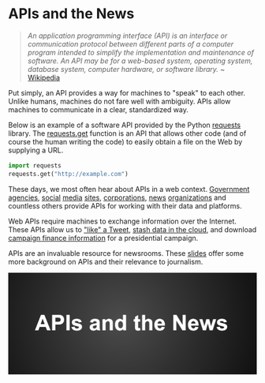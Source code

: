 # APIs and the News

> *An application programming interface (API) is an interface or communication protocol between different parts of a computer program intended to simplify the implementation and maintenance of software. An API may be for a web-based system, operating system, database system, computer hardware, or software library.* ~ [Wikipedia](https://en.wikipedia.org/wiki/Application_programming_interface)

Put simply, an API provides a way for machines to "speak" to each other. Unlike humans, machines do not fare well with ambiguity. APIs allow machines to communicate in a clear, standardized way.

Below is an example of a software API provided by the Python [requests](https://2.python-requests.org/en/master/) library. The [requests.get](https://github.com/psf/requests/blob/master/requests/api.py#L64) function is an API that allows other code (and of course the human writing the code) to easily obtain a file on the Web by supplying a URL.

```python
import requests
requests.get("http://example.com")
```

These days, we most often hear about APIs in a web context. [Government](https://www.data.gov/developers/apis) [agencies](http://datasf.org/opendata/developers/), [social](https://developers.facebook.com/docs/apis-and-sdks) [media](https://developers.facebook.com/docs/instagram-basic-display-api/) [sites](https://developers.tiktok.com/), [corporations](https://www.lyft.com/developers/products/concierge-api), [news](https://www.propublica.org/datastore/apis) [organizations](https://developer.nytimes.com/docs/articlesearch-product/1/overview) and countless others provide APIs for working with their data and platforms.

Web APIs require machines to exchange information over the Internet. These APIs allow us to ["like" a Tweet](https://developer.twitter.com/en/docs/tweets/post-and-engage/api-reference/post-favorites-create), [stash data in the cloud](https://docs.aws.amazon.com/AmazonS3/latest/API/Welcome.html), and download [campaign finance information](https://api.open.fec.gov/developers) for a presidential campaign.

APIs are an invaluable resource for newsrooms. These [slides](https://docs.google.com/presentation/d/e/2PACX-1vRol4DL3Rta4xpn2ltzHtQhlgrmlXSnFiewdmA0azxyFS2nPVJ8a-Xxxs5-3MvIGDre0IHygFwlZXYf/pub?start=false&loop=false&delayms=3000) offer some more background on APIs and their relevance to journalism.

<a href="https://docs.google.com/presentation/d/e/2PACX-1vRol4DL3Rta4xpn2ltzHtQhlgrmlXSnFiewdmA0azxyFS2nPVJ8a-Xxxs5-3MvIGDre0IHygFwlZXYf/pub?start=false&loop=false&delayms=3000"><img src="../static/apis_and_news.png" alt="apis and news first slide"></a>
